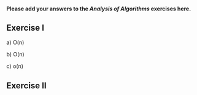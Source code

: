 #### Please add your answers to the ***Analysis of  Algorithms*** exercises here.

## Exercise I

a) O(n)


b) O(n)


c) o(n)

## Exercise II


